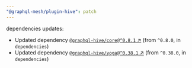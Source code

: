 ```yaml
---
"@graphql-mesh/plugin-hive": patch
---
```

dependencies updates:
  - Updated dependency [`@graphql-hive/core@^0.8.1` ↗︎](https://www.npmjs.com/package/@graphql-hive/core/v/0.8.1) (from `^0.8.0`, in `dependencies`)
  - Updated dependency [`@graphql-hive/yoga@^0.38.1` ↗︎](https://www.npmjs.com/package/@graphql-hive/yoga/v/0.38.1) (from `^0.38.0`, in `dependencies`)

